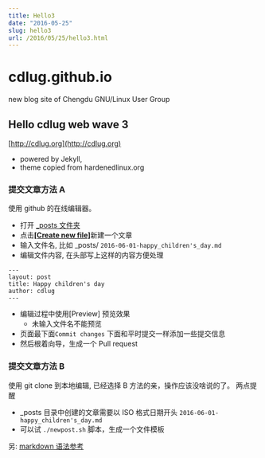 ```yaml
---
title: Hello3
date: "2016-05-25"
slug: hello3
url: /2016/05/25/hello3.html
---
```


# cdlug.github.io

new blog site of Chengdu GNU/Linux User Group

## Hello cdlug web wave 3

[http://cdlug.org](http://cdlug.org)

- powered by Jekyll,
- theme copied from hardenedlinux.org

### 提交文章方法 A

使用 github 的在线编辑器。

- 打开 [\_posts 文件夹](https://github.com/cdlug/cdlug.github.io/tree/master/_posts)
- 点击[**[Create new file]**](https://github.com/cdlug/cdlug.github.io/new/master/_posts)新建一个文章
- 输入文件名, 比如 \_posts/ `2016-06-01-happy_children's_day.md`
- 编辑文件内容, 在头部写上这样的内容方便处理

```
---
layout: post
title: Happy children's day
author: cdlug
---
```

- 编辑过程中使用[Preview] 预览效果
  - 未输入文件名不能预览
- 页面最下面`Commit changes` 下面和平时提交一样添加一些提交信息
- 然后根着向导，生成一个 Pull request

### 提交文章方法 B

使用 git clone 到本地编辑, 已经选择 B 方法的亲，操作应该没啥说的了。
两点提醒

- \_posts 目录中创建的文章需要以 ISO 格式日期开头 `2016-06-01-happy_children's_day.md`
- 可以试 `./newpost.sh` 脚本，生成一个文件模板

另: [markdown 语法参考](https://github.com/adam-p/markdown-here/wiki/Markdown-Cheatsheet#html)
